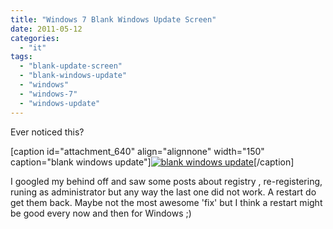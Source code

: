 ```yaml
---
title: "Windows 7 Blank Windows Update Screen"
date: 2011-05-12
categories: 
  - "it"
tags: 
  - "blank-update-screen"
  - "blank-windows-update"
  - "windows"
  - "windows-7"
  - "windows-update"
---
```


Ever noticed this?

\[caption id="attachment\_640" align="alignnone" width="150" caption="blank windows update"\][![blank windows update](images/winupdt-150x150.png "winupdt")](http://www.guldmyr.com/blog/wp-content/uploads/winupdt.png)\[/caption\]

I googled my behind off and saw some posts about registry , re-registering, runing as administrator but any way the last one did not work. A restart do get them back. Maybe not the most awesome 'fix' but I think a restart might be good every now and then for Windows ;)
